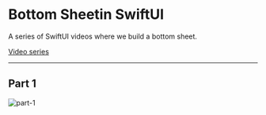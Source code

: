 # Bottom Sheetin SwiftUI

A series of SwiftUI videos where we build a bottom sheet.

[Video series](https://www.youtube.com/playlist?list=PLjdVqs-1R8wFmsLa4f9-TmKLfKBCj3Qt2)

***

## Part 1

![part-1](https://user-images.githubusercontent.com/1819208/227510696-7c085a4f-d437-425d-8ab6-f75f24277a6d.png)


